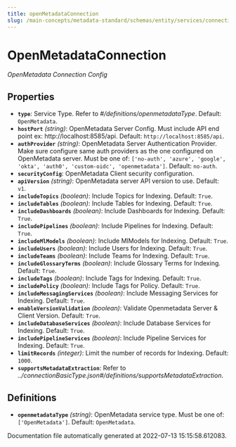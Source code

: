 ```yaml
---
title: openMetadataConnection
slug: /main-concepts/metadata-standard/schemas/entity/services/connections/metadata/openmetadataconnection
---
```


# OpenMetadataConnection

*OpenMetadata Connection Config*

## Properties

- **`type`**: Service Type. Refer to *#/definitions/openmetadataType*. Default: `OpenMetadata`.
- **`hostPort`** *(string)*: OpenMetadata Server Config. Must include API end point ex: http://localhost:8585/api. Default: `http://localhost:8585/api`.
- **`authProvider`** *(string)*: OpenMetadata Server Authentication Provider. Make sure configure same auth providers as the one configured on OpenMetadata server. Must be one of: `['no-auth', 'azure', 'google', 'okta', 'auth0', 'custom-oidc', 'openmetadata']`. Default: `no-auth`.
- **`securityConfig`**: OpenMetadata Client security configuration.
- **`apiVersion`** *(string)*: OpenMetadata server API version to use. Default: `v1`.
- **`includeTopics`** *(boolean)*: Include Topics for Indexing. Default: `True`.
- **`includeTables`** *(boolean)*: Include Tables for Indexing. Default: `True`.
- **`includeDashboards`** *(boolean)*: Include Dashboards for Indexing. Default: `True`.
- **`includePipelines`** *(boolean)*: Include Pipelines for Indexing. Default: `True`.
- **`includeMlModels`** *(boolean)*: Include MlModels for Indexing. Default: `True`.
- **`includeUsers`** *(boolean)*: Include Users for Indexing. Default: `True`.
- **`includeTeams`** *(boolean)*: Include Teams for Indexing. Default: `True`.
- **`includeGlossaryTerms`** *(boolean)*: Include Glossary Terms for Indexing. Default: `True`.
- **`includeTags`** *(boolean)*: Include Tags for Indexing. Default: `True`.
- **`includePolicy`** *(boolean)*: Include Tags for Policy. Default: `True`.
- **`includeMessagingServices`** *(boolean)*: Include Messaging Services for Indexing. Default: `True`.
- **`enableVersionValidation`** *(boolean)*: Validate Openmetadata Server & Client Version. Default: `True`.
- **`includeDatabaseServices`** *(boolean)*: Include Database Services for Indexing. Default: `True`.
- **`includePipelineServices`** *(boolean)*: Include Pipeline Services for Indexing. Default: `True`.
- **`limitRecords`** *(integer)*: Limit the number of records for Indexing. Default: `1000`.
- **`supportsMetadataExtraction`**: Refer to *../connectionBasicType.json#/definitions/supportsMetadataExtraction*.
## Definitions

- **`openmetadataType`** *(string)*: OpenMetadata service type. Must be one of: `['OpenMetadata']`. Default: `OpenMetadata`.


Documentation file automatically generated at 2022-07-13 15:15:58.612083.
